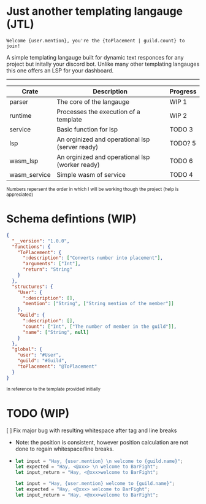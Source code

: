 # Just another templating langauge (JTL)

```
Welcome {user.mention}, you're the {toPlacement | guild.count} to join!
```

A simple templating langauge built for dynamic text responces for any project but initally your discord bot.
Unlike many other templating langauges this one offers an LSP for your dashboard.

---

| Crate        | Description                                     | Progress |
| ------------ | ----------------------------------------------- | -------- |
| parser       | The core of the langauge                        | WIP 1    |
| runtime      | Processes the execution of a template           | WIP 2    |
| service      | Basic function for lsp                          | TODO 3   |
| lsp          | An orginized and operational lsp (server ready) | TODO? 5  |
| wasm_lsp     | An orginized and operational lsp (worker ready) | TODO 6   |
| wasm_service | Simple wasm of service                          | TODO 4   |

<small>Numbers repersent the order in which I will be working though the project (help is appreciated)</small>

# Schema defintions (WIP)

```json
{
  "__version": "1.0.0",
  "functions": {
    "ToPlacement": {
      ":description": ["Converts number into placement"],
      "arguments": ["Int"],
      "return": "String"
    }
  },
  "structures": {
    "User": {
      ":description": [],
      "mention": ["String", ["String mention of the member"]]
    },
    "Guild": {
      ":description": [],
      "count": ["Int", ["The number of member in the guild"]],
      "name": ["String", null]
    }
  },
  "global": {
    "user": "#User",
    "guild": "#Guild",
    "toPlacement": "@ToPlacement"
  }
}
```

<small>In reference to the template provided initially</small>

# TODO (WIP)

[ ] Fix major bug with resulting whitespace after tag and line breaks

- Note: the position is consistent, however position calculation are not done to regain whitespace/line breaks.

- ```rust
  let input = "Hay, {user.mention} \n welcome to {guild.name}";
  let expected = "Hay, <@xxx> \n welcome to BarFight";
  let input_return = "Hay, <@xxx>welcome to BarFight";

  let input = "Hay, {user.mention} welcome to {guild.name}";
  let expected = "Hay, <@xxx> welcome to BarFight";
  let input_return = "Hay, <@xxx>welcome to BarFight";
  ```
